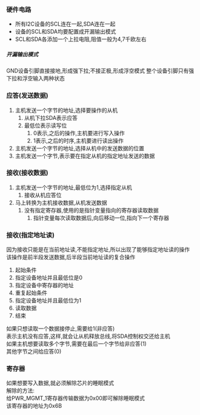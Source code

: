 ### 硬件电路
- 所有I2C设备的SCL连在一起,SDA连在一起
- 设备的SCL和SDA均要配置成开漏输出模式
- SCL和SDA各添加一个上拉电阻,阻值一般为4,7千欧左右
##### 开漏输出模式
GND设备引脚直接接地,形成强下拉;不接正极,形成浮空模式
整个设备引脚只有强下拉和浮空输入两种状态
### 应答(发送数据)
1. 主机发送一个字节的地址,选择要操作的从机
   1. 从机下拉SDA表示应答
   2. 最低位表示读写位
      1. 0表示,之后的操作,主机要进行写入操作
      2. 1表示,之后的时序,主机要进行读出操作
2. 主机发送一个字节的地址,选择从机中的发送数据的位置
3. 主机发送一个字节,表示要在指定从机的指定地址发送的数据
### 接收(接收数据)
1. 主机发送一个字节的地址,最低位为1,选择指定从机
   1. 接收从机应答位
2. 马上转换为主机接收数据,从机发送数据
   1. 没有指定寄存器,使用的是指针变量指向的寄存器读取数据
      1. 指针变量每次读取数据后,向后移动一位,指向下一个寄存器
### 接收(指定地址读)
因为接收只能是在当前地址读,不能指定地址,所以出现了能够指定地址读的操作\
该操作是前半段发送数据,后半段当前地址读的复合操作
1. 起始条件
2. 指定设备地址并且最低位是0
3. 指定设备中寄存器的地址
4. 重复起始条件
5. 指定设备地址并且最低位为1
6. 读取数据
7. 结束

如果只想读取一个数据接停止,需要给1(非应答)\
表示主机没有应答,这样,就会让从机释放总线,将SDA控制权交还给主机\
如果主机想要读取多个字节,需要在最后一个字节给非应答(1)\
其他字节之间给应答(0)

### 寄存器
如果想要写入数据,就必须解除芯片的睡眠模式\
解除的方法:\
给PWR_MGMT_1寄存器传输数据为0x00即可解除睡眠模式\
该寄存器的地址为0x6B